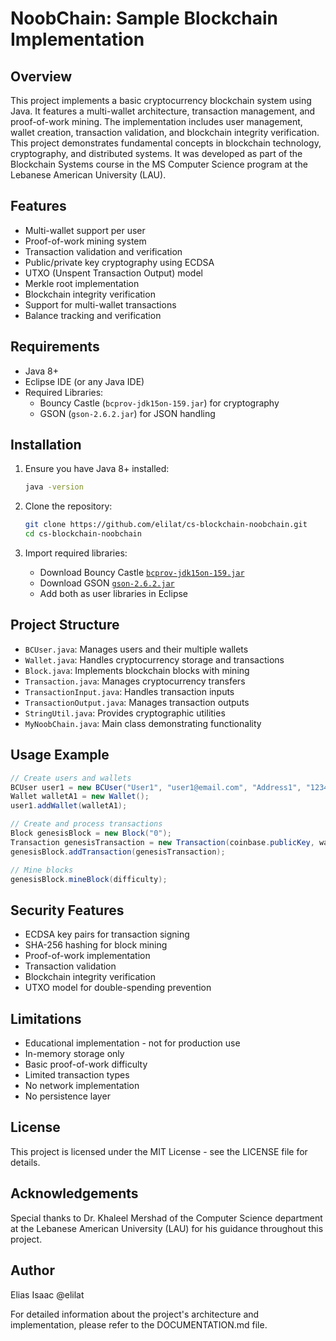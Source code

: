 # NoobChain: Sample Blockchain Implementation

## Overview
This project implements a basic cryptocurrency blockchain system using Java. It features a multi-wallet architecture, transaction management, and proof-of-work mining. The implementation includes user management, wallet creation, transaction validation, and blockchain integrity verification. This project demonstrates fundamental concepts in blockchain technology, cryptography, and distributed systems. It was developed as part of the Blockchain Systems course in the MS Computer Science program at the Lebanese American University (LAU).

## Features
- Multi-wallet support per user
- Proof-of-work mining system
- Transaction validation and verification
- Public/private key cryptography using ECDSA
- UTXO (Unspent Transaction Output) model
- Merkle root implementation
- Blockchain integrity verification
- Support for multi-wallet transactions
- Balance tracking and verification

## Requirements
- Java 8+
- Eclipse IDE (or any Java IDE)
- Required Libraries:
  - Bouncy Castle (`bcprov-jdk15on-159.jar`) for cryptography
  - GSON (`gson-2.6.2.jar`) for JSON handling

## Installation

1. Ensure you have Java 8+ installed:
   ```sh
   java -version
   ```

2. Clone the repository:
   ```sh
   git clone https://github.com/elilat/cs-blockchain-noobchain.git
   cd cs-blockchain-noobchain
   ```

3. Import required libraries:
   - Download Bouncy Castle [`bcprov-jdk15on-159.jar`](https://mvnrepository.com/artifact/org.bouncycastle/bcprov-jdk15on/1.59)
   - Download GSON [`gson-2.6.2.jar`](https://repo1.maven.org/maven2/com/google/code/gson/gson/2.6.2/)
   - Add both as user libraries in Eclipse

## Project Structure
- `BCUser.java`: Manages users and their multiple wallets
- `Wallet.java`: Handles cryptocurrency storage and transactions
- `Block.java`: Implements blockchain blocks with mining
- `Transaction.java`: Manages cryptocurrency transfers
- `TransactionInput.java`: Handles transaction inputs
- `TransactionOutput.java`: Manages transaction outputs
- `StringUtil.java`: Provides cryptographic utilities
- `MyNoobChain.java`: Main class demonstrating functionality

## Usage Example
```java
// Create users and wallets
BCUser user1 = new BCUser("User1", "user1@email.com", "Address1", "1234567890");
Wallet walletA1 = new Wallet();
user1.addWallet(walletA1);

// Create and process transactions
Block genesisBlock = new Block("0");
Transaction genesisTransaction = new Transaction(coinbase.publicKey, walletA1.publicKey, 1000f, null);
genesisBlock.addTransaction(genesisTransaction);

// Mine blocks
genesisBlock.mineBlock(difficulty);
```

## Security Features
- ECDSA key pairs for transaction signing
- SHA-256 hashing for block mining
- Proof-of-work implementation
- Transaction validation
- Blockchain integrity verification
- UTXO model for double-spending prevention

## Limitations
- Educational implementation - not for production use
- In-memory storage only
- Basic proof-of-work difficulty
- Limited transaction types
- No network implementation
- No persistence layer

## License
This project is licensed under the MIT License - see the LICENSE file for details.

## Acknowledgements
Special thanks to Dr. Khaleel Mershad of the Computer Science department at the Lebanese American University (LAU) for his guidance throughout this project.

## Author
Elias Isaac @elilat

For detailed information about the project's architecture and implementation, please refer to the DOCUMENTATION.md file.
